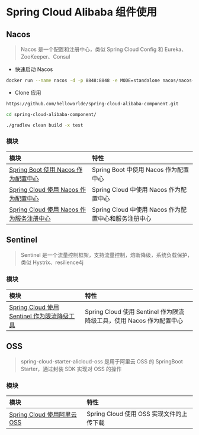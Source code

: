 # Spring Cloud Alibaba 组件使用

## Nacos

> Nacos 是一个配置和注册中心，类似 Spring Cloud Config 和 Eureka、ZooKeeper、Consul

- 快速启动 Nacos 

```bash
docker run --name nacos -d -p 8848:8848 -e MODE=standalone nacos/nacos-server
```

- Clone 应用 

```bash
https://github.com/helloworlde/spring-cloud-alibaba-component.git

cd spring-cloud-alibaba-component/

./gradlew clean build -x test
```


### 模块 

|模块 | 特性|
|:---|:---|
|[Spring Boot 使用 Nacos 作为配置中心](./boot-config/README.md)|Spring Boot 中使用 Nacos 作为配置中心|
|[Spring Cloud 使用 Nacos 作为配置中心](./cloud-config/README.md)|Spring Cloud 中使用 Nacos 作为配置中心|
|[Spring Cloud 使用 Nacos 作为服务注册中心](./cloud-discovery/README.md)|Spring Cloud 中使用 Nacos 作为配置中心和服务注册中心|

## Sentinel 

> Sentinel 是一个流量控制框架，支持流量控制，熔断降级，系统负载保护，类似 Hystrix、resilience4j

### 模块 

|模块 | 特性|
|:---|:---|
|[Spring Cloud 使用 Sentinel 作为限流降级工具](./sentinel-nacos-config/README.md)|Spring Cloud 使用 Sentinel 作为限流降级工具，使用 Nacos 作为配置中心|

## OSS 

> spring-cloud-starter-alicloud-oss 是用于阿里云 OSS 的 SpringBoot Starter，通过封装 SDK 实现对 OSS 的操作

### 模块 

|模块 | 特性|
|:---|:---|
|[Spring Cloud 使用阿里云 OSS](./cloud-oss/README.md)|Spring Cloud 使用 OSS 实现文件的上传下载|